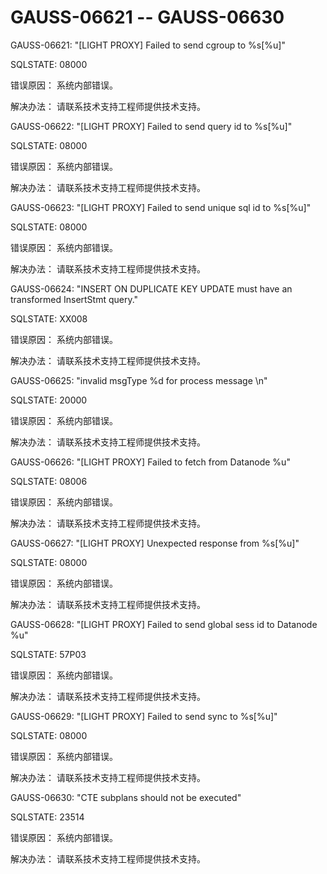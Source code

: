 # GAUSS-06621 -- GAUSS-06630<a name="ZH-CN_TOPIC_0302073387"></a>

GAUSS-06621: "\[LIGHT PROXY\] Failed to send cgroup to %s\[%u\]"

SQLSTATE: 08000

错误原因： 系统内部错误。

解决办法： 请联系技术支持工程师提供技术支持。

GAUSS-06622: "\[LIGHT PROXY\] Failed to send query id to %s\[%u\]"

SQLSTATE: 08000

错误原因： 系统内部错误。

解决办法： 请联系技术支持工程师提供技术支持。

GAUSS-06623: "\[LIGHT PROXY\] Failed to send unique sql id to %s\[%u\]"

SQLSTATE: 08000

错误原因： 系统内部错误。

解决办法： 请联系技术支持工程师提供技术支持。

GAUSS-06624: "INSERT ON DUPLICATE KEY UPDATE must have an transformed InsertStmt query."

SQLSTATE: XX008

错误原因： 系统内部错误。

解决办法： 请联系技术支持工程师提供技术支持。

GAUSS-06625: "invalid msgType %d for process message \\n"

SQLSTATE: 20000

错误原因： 系统内部错误。

解决办法： 请联系技术支持工程师提供技术支持。

GAUSS-06626: "\[LIGHT PROXY\] Failed to fetch from Datanode %u"

SQLSTATE: 08006

错误原因： 系统内部错误。

解决办法： 请联系技术支持工程师提供技术支持。

GAUSS-06627: "\[LIGHT PROXY\] Unexpected response from %s\[%u\]"

SQLSTATE: 08000

错误原因： 系统内部错误。

解决办法： 请联系技术支持工程师提供技术支持。

GAUSS-06628: "\[LIGHT PROXY\] Failed to send global sess id to Datanode %u"

SQLSTATE: 57P03

错误原因： 系统内部错误。

解决办法： 请联系技术支持工程师提供技术支持。

GAUSS-06629: "\[LIGHT PROXY\] Failed to send sync to %s\[%u\]"

SQLSTATE: 08000

错误原因： 系统内部错误。

解决办法： 请联系技术支持工程师提供技术支持。

GAUSS-06630: "CTE subplans should not be executed"

SQLSTATE: 23514

错误原因： 系统内部错误。

解决办法： 请联系技术支持工程师提供技术支持。

